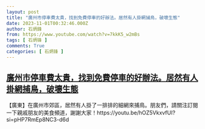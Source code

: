 ```yaml
---
layout: post
title: "廣州市停車費太貴，找到免費停車的好辦法。居然有人掛網捕鳥，破壞生態"
date: 2023-11-01T00:32:46.000Z
author: 石炳鋒
from: https://www.youtube.com/watch?v=7kkK5_w2mBs
tags: [ 石炳锋 ]
comments: True
categories: [ 石炳锋 ]
---
```

<!--1698798766000-->
[廣州市停車費太貴，找到免費停車的好辦法。居然有人掛網捕鳥，破壞生態](https://www.youtube.com/watch?v=7kkK5_w2mBs)
------

<div>
【廣東】在廣州市郊區，居然有人掛了一排排的細網來捕鳥。朋友們，請關注訂閱一下親戚朋友的美食頻道，謝謝大家！https://youtu.be/hOZ5VkxvfUI?si=pHP7RmEp8NC3-d6d
</div>
